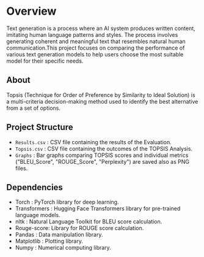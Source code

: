 # Overview
Text generation is a process where an AI system produces written content, imitating human language patterns and styles. The process involves generating coherent and meaningful text that resembles natural human communication.This project focuses on comparing the performance of various text generation models to help users choose the most suitable model for their specific needs.
## About
Topsis (Technique for Order of Preference by Similarity to Ideal Solution) is a multi-criteria decision-making method used to identify the best alternative from a set of options.
## Project Structure
- `Results.csv` : CSV file containing the results of the Evaluation.
- `Topsis.csv` : CSV file containing the outcomes of the TOPSIS Analysis.
- `Graphs` : Bar graphs comparing TOPSIS scores and individual metrics ("BLEU_Score", "ROUGE_Score", "Perplexity") are saved also as PNG files.
## Dependencies
- Torch : PyTorch library for deep learning.
- Transformers : Hugging Face Transformers library for pre-trained language models.
- nltk : Natural Language Toolkit for BLEU score calculation.
- Rouge-score: Library for ROUGE score calculation.
- Pandas : Data manipulation library.
- Matplotlib : Plotting library.
- Numpy : Numerical computing library.
